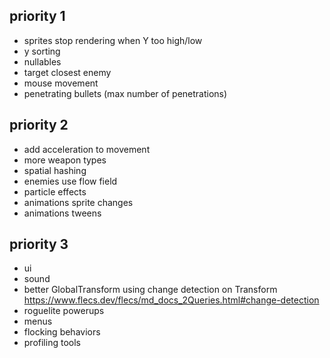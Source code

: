 ## priority 1
- sprites stop rendering when Y too high/low
- y sorting
- nullables
- target closest enemy
- mouse movement
- penetrating bullets (max number of penetrations)

## priority 2
- add acceleration to movement
- more weapon types
- spatial hashing
- enemies use flow field
- particle effects
- animations sprite changes
- animations tweens

## priority 3
- ui
- sound
- better GlobalTransform using change detection on Transform https://www.flecs.dev/flecs/md_docs_2Queries.html#change-detection
- roguelite powerups
- menus
- flocking behaviors
- profiling tools